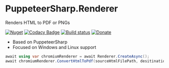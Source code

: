 # PuppeteerSharp.Renderer

Renders HTML to PDF or PNGs

[![Nuget](https://img.shields.io/nuget/v/PuppeteerSharp.Renderer.svg)](https://www.nuget.org/packages/PuppeteerSharp.Renderer/) [![Codacy Badge](https://app.codacy.com/project/badge/Grade/d550bcfac3374735bb98fbe9a63842d3)](https://www.codacy.com/gh/Codeuctivity/PuppeteerSharp.Renderer/dashboard?utm_source=github.com&amp;utm_medium=referral&amp;utm_content=Codeuctivity/PuppeteerSharp.Renderer&amp;utm_campaign=Badge_Grade) [![Build status](https://ci.appveyor.com/api/projects/status/6hnwbecpssn8j379/branch/main?svg=true)](https://ci.appveyor.com/project/stesee/puppeteersharp-renderer/branch/main) [![Donate](https://img.shields.io/static/v1?label=Paypal&message=Donate&color=informational)](https://www.paypal.com/donate?hosted_button_id=7M7UFMMRTS7UE)

- Based on PuppeteerSharp
- Focused on Windows and Linux support

```c#
await using var chromiumRenderer = await Renderer.CreateAsync();
await chromiumRenderer.ConvertHtmlToPdf(sourceHtmlFilePath, desitinationPdf);
```
